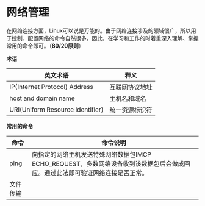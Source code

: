 # 网络管理

在网络连接方面，Linux可以说是万能的。由于网络连接涉及的领域很广，所以用于控制、配置网络的命令自然很多。因此，在学习和工作的时着重深入理解、掌握常用的命令即可。（**80/20原则**）



**术语**

| 英文术语 | 释义 |
| -- | -- |
| IP(Internet Protocol) Address | 互联网协议地址 |
| host and domain name| 主机名和域名 |
| URI(Uniform Resource Identifier)| 统一资源标识符 |

**常用的命令**

| 命令 | 命令说明 |
| -- | -- |
| ping | 向指定的网络主机发送特殊网络数据包IMCP ECHO_REQUEST，多数网络设备收到该数据包后会做成回应。通过此法即可验证网络连接是否正常。 |
| 文件传输 | |